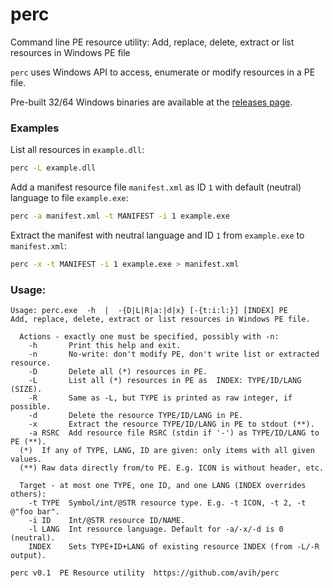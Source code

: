 # perc
Command line PE resource utility:
Add, replace, delete, extract or list resources in Windows PE file

`perc` uses Windows API to access, enumerate or modify resources in a PE file.

Pre-built 32/64 Windows binaries are available at the
[releases page](https://github.com/avih/perc/releases).

### Examples

List all resources in `example.dll`:
```sh
perc -L example.dll
```

Add a manifest resource file `manifest.xml` as ID `1` with default
(neutral) language to file `example.exe`:
```sh
perc -a manifest.xml -t MANIFEST -i 1 example.exe
```

Extract the manifest with neutral language and ID `1` from `example.exe` to
`manifest.xml`:
```sh
perc -x -t MANIFEST -i 1 example.exe > manifest.xml
```

### Usage:
```
Usage: perc.exe  -h  |  -{D|L|R|a:|d|x} [-{t:i:l:}] [INDEX] PE
Add, replace, delete, extract or list resources in Windows PE file.

  Actions - exactly one must be specified, possibly with -n:
    -h       Print this help and exit.
    -n       No-write: don't modify PE, don't write list or extracted resource.
    -D       Delete all (*) resources in PE.
    -L       List all (*) resources in PE as  INDEX: TYPE/ID/LANG (SIZE).
    -R       Same as -L, but TYPE is printed as raw integer, if possible.
    -d       Delete the resource TYPE/ID/LANG in PE.
    -x       Extract the resource TYPE/ID/LANG in PE to stdout (**).
    -a RSRC  Add resource file RSRC (stdin if '-') as TYPE/ID/LANG to PE (**).
  (*)  If any of TYPE, LANG, ID are given: only items with all given values.
  (**) Raw data directly from/to PE. E.g. ICON is without header, etc.

  Target - at most one TYPE, one ID, and one LANG (INDEX overrides others):
    -t TYPE  Symbol/int/@STR resource type. E.g. -t ICON, -t 2, -t @"foo bar".
    -i ID    Int/@STR resource ID/NAME.
    -l LANG  Int resource language. Default for -a/-x/-d is 0 (neutral).
    INDEX    Sets TYPE+ID+LANG of existing resource INDEX (from -L/-R output).

perc v0.1  PE Resource utility  https://github.com/avih/perc
```
